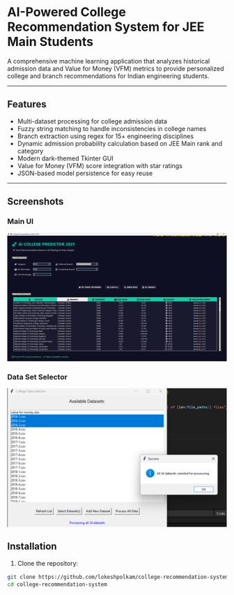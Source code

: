 # AI-Powered College Recommendation System for JEE Main Students

A comprehensive machine learning application that analyzes historical admission data and Value for Money (VFM) metrics to provide personalized college and branch recommendations for Indian engineering students.

---

## Features

- Multi-dataset processing for college admission data  
- Fuzzy string matching to handle inconsistencies in college names  
- Branch extraction using regex for 15+ engineering disciplines  
- Dynamic admission probability calculation based on JEE Main rank and category  
- Modern dark-themed Tkinter GUI  
- Value for Money (VFM) score integration with star ratings  
- JSON-based model persistence for easy reuse  

---


## Screenshots

### Main UI
![Main UI](screenshots/Screenshot%202025-09-26%20110902.png)

### Data Set Selector
![Data Set Selector](screenshots/Screenshot%202025-09-26%20110817.png)


## Installation

1. Clone the repository:
```bash
git clone https://github.com/lokeshpolkam/college-recommendation-system.git
cd college-recommendation-system
